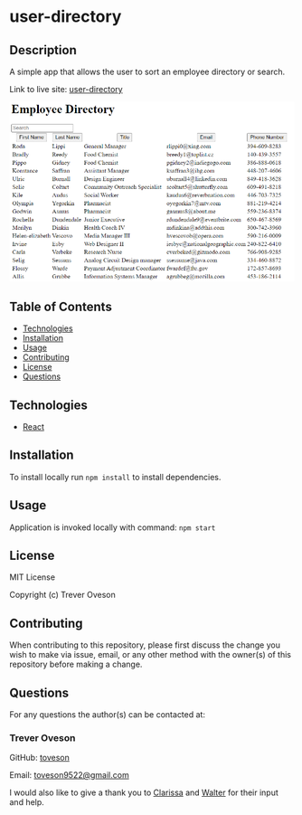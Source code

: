 # user-directory



## Description

A simple app that allows the user to sort an employee directory or search.

Link to live site: [user-directory](https://toveson.github.io/user-directory/)

![user-directory](public/imgs/user-directory.PNG)

## Table of Contents

* [Technologies](#Technologies)
* [Installation](#installation)
* [Usage](#usage)
* [Contributing](#contributing)
* [License](#license)
* [Questions](#questions)

## Technologies

* [React](https://reactjs.org/)

## Installation

To install locally run `npm install` to install dependencies.

## Usage

Application is invoked locally with command: `npm start`

## License

MIT License

Copyright (c) Trever Oveson

## Contributing

When contributing to this repository, please first discuss the change you wish to make via issue, email, or any other method with the owner(s) of this repository before making a change.

## Questions

For any questions the author(s) can be contacted at:

### Trever Oveson

GitHub: [toveson](https://github.com/toveson)

Email: toveson9522@gmail.com

I would also like to give a thank you to [Clarissa](https://github.com/clarissareeve) and [Walter](https://github.com/ReddPhoenix) for their input and help.